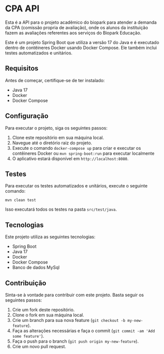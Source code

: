 # CPA API

Esta é a API para o projeto acadêmico do biopark para atender a demanda da CPA (comissão propria de avaliação), onde os alunos da instituição fazem as avaliações referentes aos serviços do Biopark Educação.

Este é um projeto Spring Boot que utiliza a versão 17 do Java e é executado dentro de contêineres Docker usando Docker Compose. Ele também inclui testes automatizados e unitários.

## Requisitos

Antes de começar, certifique-se de ter instalado:

- Java 17
- Docker
- Docker Compose

## Configuração

Para executar o projeto, siga os seguintes passos:

1. Clone este repositório em sua máquina local.
2. Navegue até o diretório raiz do projeto.
3. Execute o comando `docker-compose up` para criar e executar os contêineres Docker ou `mvn spring-boot:run` para executar localmente
4. O aplicativo estará disponível em `http://localhost:8080`.

## Testes

Para executar os testes automatizados e unitários, execute o seguinte comando:

```
mvn clean test
```


Isso executará todos os testes na pasta `src/test/java`.

## Tecnologias

Este projeto utiliza as seguintes tecnologias:

- Spring Boot
- Java 17
- Docker
- Docker Compose
- Banco de dados MySql

## Contribuição

Sinta-se à vontade para contribuir com este projeto. Basta seguir os seguintes passos:

1. Crie um fork deste repositório.
2. Clone o fork em sua máquina local.
3. Crie um branch para sua nova feature (`git checkout -b my-new-feature`).
4. Faça as alterações necessárias e faça o commit (`git commit -am 'Add some feature'`).
5. Faça o push para o branch (`git push origin my-new-feature`).
6. Crie um novo pull request.
